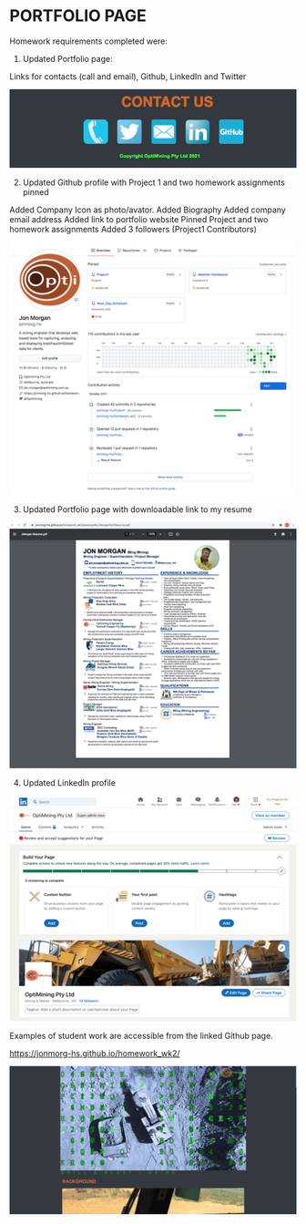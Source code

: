 # PORTFOLIO PAGE

Homework requirements completed were:

1. Updated Portfolio page:

Links for contacts (call and email), Github, LinkedIn and Twitter

<img src="assets/images/screenshot_4.png">

2. Updated Github profile with Project 1 and two homework assignments pinned

Added Company Icon as photo/avator.
Added Biography
Added company email address
Added link to portfolio website
Pinned Project and two homework assignments
Added 3 followers (Project1 Contributors)

<img src="assets/images/screenshot_2.png">

3. Updated Portfolio page with downloadable link to my resume

<img src="assets/images/screenshot_1.png">

4. Updated LinkedIn profile

<img src="assets/images/screenshot_3.png">

Examples of student work are accessible from the linked Github page.

https://jonmorg-hs.github.io/homework_wk2/

<img src="assets/images/screenshot.png">
